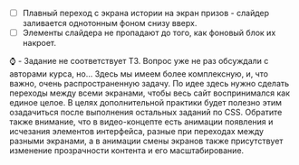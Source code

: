 - [ ] Плавный переход с экрана истории на экран призов - слайдер заливается однотонным фоном снизу вверх.
- [ ] Элементы слайдера не пропадают до того, как фоновый блок их накроет.

:watch: - Задание не соответствует ТЗ. Вопрос уже не раз обсуждали с авторами курса, но... Здесь мы имеем более комплексную, и, что важно, очень распространенную задачу. По идее здесь нужно сделать переходы между всеми экранами, чтобы весь сайт воспринимался как единое целое. В целях дополнительной практики будет полезно этим озадачиться после выполнения остальных заданий по CSS. Обратите также внимание, что в видео-концепте есть анимации появления и исчезания элементов интерфейса, разные при переходах между разными экранами, а в анимации смены экранов также присутствует изменение прозрачности контента и его масштабирование.

